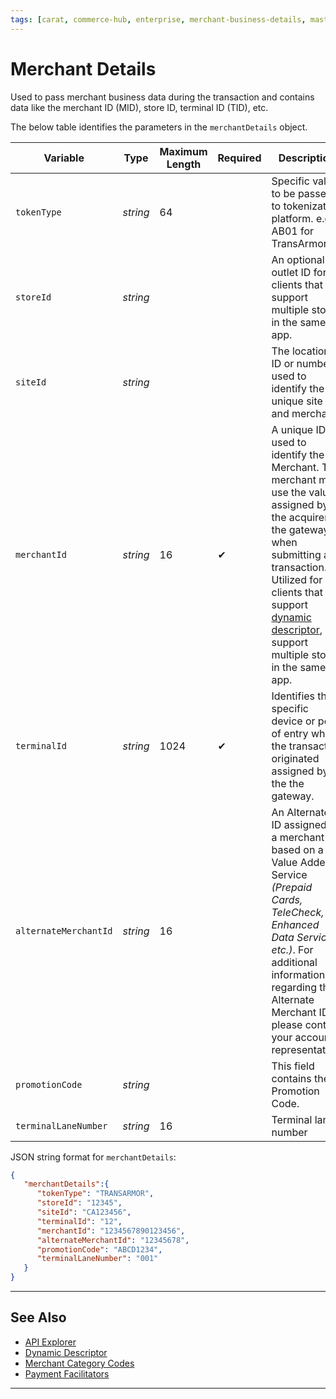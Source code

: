 ```yaml
---
tags: [carat, commerce-hub, enterprise, merchant-business-details, master-data]
---
```


# Merchant Details

Used to pass merchant business data during the transaction and contains data like the merchant ID (MID), store ID, terminal ID (TID), etc.

<!--
type: tab
title: merchantDetails
-->

The below table identifies the parameters in the `merchantDetails` object.

| Variable | Type | Maximum Length | Required | Description |
| -------- | -- |------------| ------- | ---- |
| `tokenType` | *string* | 64 | | Specific value to be passed to tokenization platform. e.g. AB01 for TransArmor |
| `storeId` | *string* |  | | An optional outlet ID for clients that support multiple stores in the same app. |
| `siteId` | *string* |  | | The location ID or number used to identify the unique site and merchant. |
| `merchantId` | *string* | 16 | &#10004; | A unique ID used to identify the Merchant. The merchant must use the value assigned by the acquirer or the gateway when submitting a transaction. Utilized for clients that support [dynamic descriptor](?path=docs/Resources/Guides/Dynamic-Descriptor.md), or support multiple stores in the same app. |
| `terminalId` | *string* | 1024 | &#10004; | Identifies the specific device or point of entry where the transaction originated assigned by the the gateway. |
| `alternateMerchantId` | *string* | 16 | | An Alternate ID assigned to a merchant based on a Value Added Service *(Prepaid Cards, TeleCheck, Enhanced Data Service, etc.)*. For additional information regarding the Alternate Merchant ID, please contact your account representative. |
| `promotionCode` | *string* |  | | This field contains the Promotion Code. |
| `terminalLaneNumber` | *string* | 16 |  | Terminal lane number |


<!--
type: tab
title: JSON Example
-->

JSON string format for `merchantDetails`:

```json
{
   "merchantDetails":{
      "tokenType": "TRANSARMOR",
      "storeId": "12345",
      "siteId": "CA123456",
      "terminalId": "12",
      "merchantId": "1234567890123456",
      "alternateMerchantId": "12345678",
      "promotionCode": "ABCD1234",
      "terminalLaneNumber": "001"
   }
}
```
<!--type: tab-end -->

---

## See Also

- [API Explorer](../api/?type=post&path=/payments/v1/charges)
- [Dynamic Descriptor](?path=docs/Resources/Guides/Dynamic-Descriptor.md)
- [Merchant Category Codes](?path=docs/Resources/Master-Data/Merchant-Category-Code.md)
- [Payment Facilitators](?path=docs/Resources/Guides/Industry-Verticals/Payment-Faciliator.md)

---
